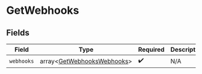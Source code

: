 # GetWebhooks


## Fields

| Field                                                                    | Type                                                                     | Required                                                                 | Description                                                              |
| ------------------------------------------------------------------------ | ------------------------------------------------------------------------ | ------------------------------------------------------------------------ | ------------------------------------------------------------------------ |
| `webhooks`                                                               | array<[GetWebhooksWebhooks](../../models/shared/GetWebhooksWebhooks.md)> | :heavy_check_mark:                                                       | N/A                                                                      |